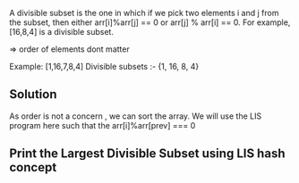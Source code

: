 A divisible subset is the one in which if we pick two elements i and j from the subset, then either arr[i]%arr[j] == 0 or arr[j] % arr[i] == 0. For example, [16,8,4] is a divisible subset.

=> order of elements dont matter

Example: [1,16,7,8,4]
Divisible subsets :- {1, 16, 8, 4}

## Solution
As order is not a concern , we can sort the array.
We will use the LIS program here such that the arr[i]%arr[prev] === 0


## Print the Largest Divisible Subset using LIS hash concept